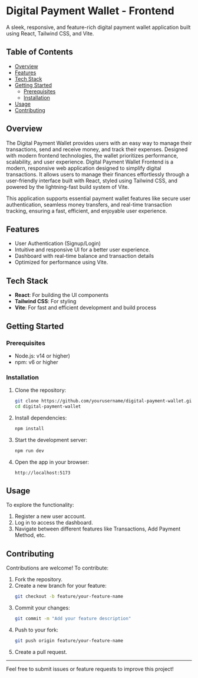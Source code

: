 # Digital Payment Wallet - Frontend

A sleek, responsive, and feature-rich digital payment wallet application built using React, Tailwind CSS, and Vite.

## Table of Contents
- [Overview](#overview)
- [Features](#features)
- [Tech Stack](#tech-stack)
- [Getting Started](#getting-started)
  - [Prerequisites](#prerequisites)
  - [Installation](#installation)
- [Usage](#usage)
- [Contributing](#contributing)

## Overview
The Digital Payment Wallet provides users with an easy way to manage their transactions, send and receive money, and track their expenses. Designed with modern frontend technologies, the wallet prioritizes performance, scalability, and user experience.
Digital Payment Wallet Frontend is a modern, responsive web application designed to simplify digital transactions. It allows users to manage their finances effortlessly through a user-friendly interface built with React, styled using Tailwind CSS, and powered by the lightning-fast build system of Vite.

This application supports essential payment wallet features like secure user authentication, seamless money transfers, and real-time transaction tracking, ensuring a fast, efficient, and enjoyable user experience.

## Features
- User Authentication (Signup/Login)
- Intuitive and responsive UI for a better user experience.
- Dashboard with real-time balance and transaction details
- Optimized for performance using Vite.

## Tech Stack
- **React**: For building the UI components
- **Tailwind CSS**: For styling
- **Vite**: For fast and efficient development and build process

## Getting Started

### Prerequisites
- Node.js: v14 or higher)
- npm: v6 or higher

### Installation

1. Clone the repository:
   ```bash
   git clone https://github.com/yourusername/digital-payment-wallet.git
   cd digital-payment-wallet
   ```

2. Install dependencies:
   ```bash
   npm install
   ```

3. Start the development server:
   ```bash
   npm run dev
   ```

4. Open the app in your browser:
   ```
   http://localhost:5173
   ```

## Usage
To explore the functionality:
1. Register a new user account.
2. Log in to access the dashboard.
3. Navigate between different features like Transactions, Add Payment Method, etc.

## Contributing
Contributions are welcome! To contribute:
1. Fork the repository.
2. Create a new branch for your feature:
   ```bash
   git checkout -b feature/your-feature-name
   ```
3. Commit your changes:
   ```bash
   git commit -m "Add your feature description"
   ```
4. Push to your fork:
   ```bash
   git push origin feature/your-feature-name
   ```
5. Create a pull request.

---

Feel free to submit issues or feature requests to improve this project!
